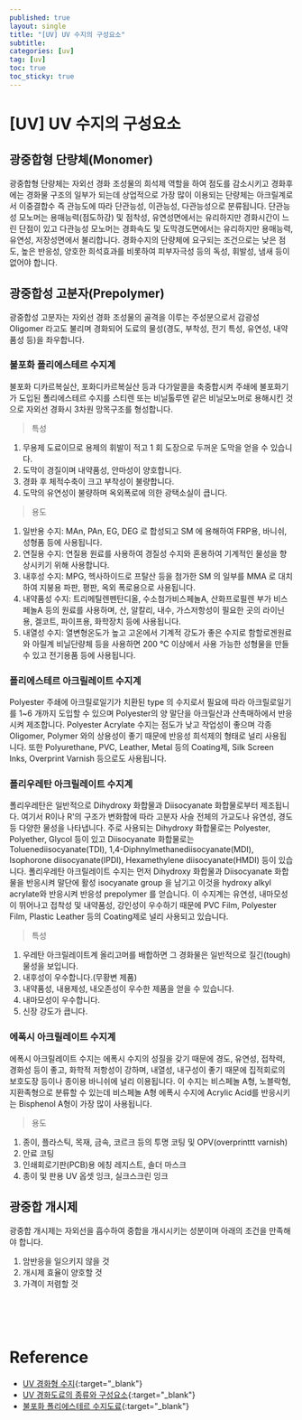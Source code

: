 ```yaml
---
published: true
layout: single
title: "[UV] UV 수지의 구성요소"
subtitle: 
categories: [uv]
tag: [uv]
toc: true
toc_sticky: true
---  
```


# [UV] UV 수지의 구성요소  

## 광중합형 단량체(Monomer)  

광중합형 단량체는 자외선 경화 조성물의 희석제 역할을 하여 점도를 감소시키고 경화후에는 경화물 구조의 일부가 되는데 
상업적으로 가장 많이 이용되는 단량체는 아크릴계로서 이중결합수 즉 관능도에 따라 단관능성, 이관능성, 다관능성으로 분류됩니다. 
단관능성 모노머는 용매능력(점도하강) 및 점착성, 유연성면에서는 유리하지만 경화시간이 느린 단점이 있고 다관능성 모노머는 경화속도 및 
도막경도면에서는 유리하지만 용매능력, 유연성, 저장성면에서 불리합니다. 경화수지의 단량체에 요구되는 조건으로는 낮은 점도, 높은 반응성, 
양호한 희석효과를 비롯하여 피부자극성 등의 독성, 휘발성, 냄새 등이 없어야 합니다.  

## 광중합성 고분자(Prepolymer)  

광중합성 고분자는 자외선 경화 조성물의 골격을 이루는 주성분으로서 감광성 Oligomer 라고도 불리며 경화되어 도료의 물성(경도, 부착성, 전기 특성, 
유연성, 내약품성 등)을 좌우합니다.  

### 불포화 폴리에스테르 수지계  

불포화 디카르복실산, 포화디카르복실산 등과 다가알콜을 축중합시켜 주쇄에 불포화기가 도입된 폴리에스테르 수지를 스티렌 또는 비닐톨루엔 같은 
비닐모노머로 용해시킨 것으로 자외선 경화시 3차원 망목구조를 형성합니다.  

> 특성  

  1. 무용제 도료이므로 용제의 휘발이 적고 1 회 도장으로 두꺼운 도막을 얻을 수 있습니다.  
  2. 도막이 경질이며 내약품성, 안마성이 양호합니다.  
  3. 경화 후 체적수축이 크고 부착성이 불량합니다.  
  4. 도막의 유연성이 불량하며 옥외폭로에 의한 광택소실이 큽니다.  

> 용도  

  1. 일반용 수지: MAn, PAn, EG, DEG 로 합성되고 SM 에 용해하여 FRP용, 바니쉬, 성형품 등에 사용됩니다.  
  2. 연질용 수지: 연질용 원료를 사용하여 경질성 수지와 혼용하여 기계적인 물성을 향상시키기 위해 사용합니다.  
  3. 내후성 수지: MPG, 헥사하이드로 프탈산 등을 첨가한 SM 의 일부를 MMA 로 대치하여 지붕용 파판, 평판, 옥외 폭로용으로 사용됩니다.  
  4. 내약품성 수지: 트리메틸렌펜탄디올, 수소첨가비스페놀A, 산화프로필렌 부가 비스페놀A 등의 원료를 사용하며, 산, 알칼리, 내수, 가스저항성이 
  필요한 곳의 라이닌용, 겔코트, 파이프용, 화학장치 등에 사용됩니다.  
  5. 내열성 수지: 열변형온도가 높고 고온에서 기계적 강도가 좋은 수지로 함할로겐원료와 아릴계 비닐단량체 등을 사용하면 200 ℃ 이상에서 
  사용 가능한 성형물을 만들 수 있고 전기용품 등에 사용됩니다.  

### 폴리에스테르 아크릴레이트 수지계  

Polyester 주쇄에 아크릴로일기가 치환된 type 의 수지로서 필요에 따라 아크릴로일기를 1~6 개까지 도입할 수 있으며 Polyester의 
양 말단을 아크릴산과 산촉매하에서 반응시켜 제조합니다. Polyester Acrylate 수지는 점도가 낮고 작업성이 좋으며 각종 Oligomer, 
Polymer 와의 상용성이 좋기 때문에 반응성 희석제의 형태로 널리 사용됩니다. 또한 Polyurethane, PVC, Leather, Metal 등의 Coating제, 
Silk Screen Inks, Overprint Varnish 등으로도 사용됩니다.  

### 폴리우레탄 아크릴레이트 수지계  

폴리우레탄은 일반적으로 Dihydroxy 화합물과 Diisocyanate 화합물로부터 제조됩니다. 여기서 R이나 R'의 구조가 변화함에 따라 고분자 사슬 전체의 
가교도나 유연성, 경도 등 다양한 물성을 나타냅니다. 주로 사용되는 Dihydroxy 화합물로는 Polyester, Polyether, Glycol 등이 있고 Diisocyanate 
화합물로는 Toluenediisocyanate(TDI), 1,4-Diphnylmethanediisocyanate(MDI), Isophorone diisocyanate(IPDI), Hexamethylene diisocyanate(HMDI) 
등이 있습니다. 폴리우레탄 아크릴레이트 수지는 먼저 Dihydroxy 화합물과 Diisocyanate 화합물을 반응시켜 말단에 활성 isocyanate group 을 남기고 
이것을 hydroxy alkyl acrylate와 반응시켜 반응성 prepolymer 를 얻습니다. 이 수지계는 유연성, 내마모성이 뛰어나고 접착성 및 내약품성, 강인성이 우수하기 
때문에 PVC Film, Polyester Film, Plastic Leather 등의 Coating제로 널리 사용되고 있습니다.  

> 특성  

  1. 우레탄 아크릴레이트계 올리고머를 배합하면 그 경화물은 일반적으로 질긴(tough) 물성을 보입니다.  
  2. 내후성이 우수합니다.(무황변 제품)  
  3. 내약품성, 내용제성, 내오존성이 우수한 제품을 얻을 수 있습니다.  
  4. 내마모성이 우수합니다.  
  5. 신장 강도가 큽니다.  

### 에폭시 아크릴레이트 수지계  

에폭시 아크릴레이트 수지는 에폭시 수지의 성질을 갖기 때문에 경도, 유연성, 접착력, 경화성 등이 좋고, 화학적 저항성이 강하며, 내열성, 내구성이 
좋기 때문에 집적회로의 보호도장 등이나 종이용 바니쉬에 널리 이용됩니다. 이 수지는 비스페놀 A형, 노블락형, 지환족형으로 분류할 수 있는데 
비스페놀 A형 에폭시 수지에 Acrylic Acid를 반응시키는 Bisphenol A형이 가장 많이 사용됩니다.  

> 용도  

  1. 종이, 플라스틱, 목재, 금속, 코르크 등의 투명 코팅 및 OPV(overprinttt varnish)  
  2. 안료 코팅  
  3. 인쇄회로기판(PCB)용 에칭 레지스트, 솔더 마스크  
  4. 종이 및 판용 UV 옵셋 잉크, 실크스크린 잉크  


## 광중합 개시제  

광중합 개시제는 자외선을 흡수하여 중합을 개시시키는 성분이며 아래의 조건을 만족해야 합니다.  

  1. 암반응을 일으키지 않을 것  
  2. 개시제 효율이 양호할 것  
  3. 가격이 저렴할 것  





<br><br><br>  

# <strong>Reference</strong>  

- [UV 경화형 수지](https://naturalman2017.tistory.com/14){:target="_blank"}  
- [UV 경화도료의 종류와 구성요소](https://m.blog.naver.com/PostView.naver?isHttpsRedirect=true&blogId=ssonsssonsssons&logNo=220769434874){:target="_blank"}  
- [불포화 폴리에스테르 수지도료](https://m.blog.naver.com/ssonsssonsssons/220765892311){:target="_blank"}  